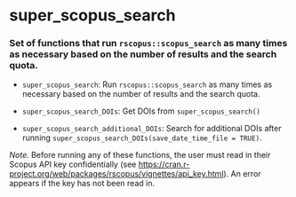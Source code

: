 
# super_scopus_search

### Set of functions that run `rscopus::scopus_search` as many times as necessary based on the number of results and the search quota.

- `super_scopus_search`: Run `rscopus::scopus_search` as many times as necessary based on the number of results and the search quota.

- `super_scopus_search_DOIs`: Get DOIs from `super_scopus_search()`
  
- `super_scopus_search_additional_DOIs`: Search for additional DOIs after running `super_scopus_search_DOIs(save_date_time_file = TRUE)`.

*Note.* Before running any of these functions, the user must read in their Scopus API key confidentially (see https://cran.r-project.org/web/packages/rscopus/vignettes/api_key.html). An error appears if the key has not been read in.
